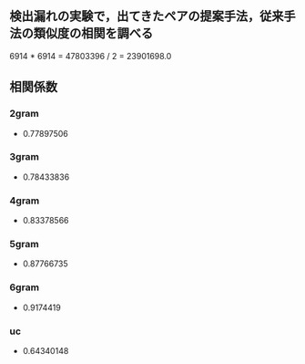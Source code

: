 ## 検出漏れの実験で，出てきたペアの提案手法，従来手法の類似度の相関を調べる


6914 * 6914 = 47803396 / 2 = 23901698.0

## 相関係数

### 2gram

- 0.77897506

### 3gram

- 0.78433836

### 4gram

- 0.83378566

### 5gram

- 0.87766735

### 6gram

- 0.9174419

### uc

- 0.64340148
